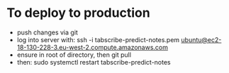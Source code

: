 # To deploy to production

- push changes via git
- log into server with: ssh -i tabscribe-predict-notes.pem ubuntu@ec2-18-130-228-3.eu-west-2.compute.amazonaws.com
- ensure in root of directory, then git pull
- then: sudo systemctl restart tabscribe-predict-notes
